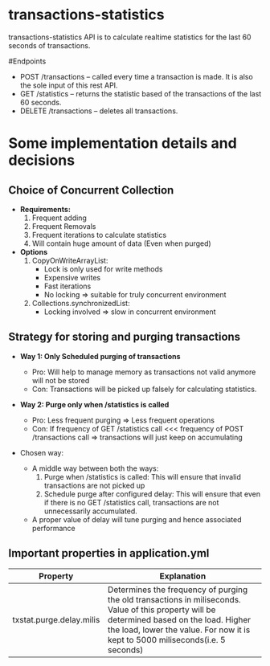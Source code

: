 # transactions-statistics
transactions-statistics API is to calculate realtime statistics for the last 60 seconds of transactions.

#Endpoints
* POST /transactions – called every time a transaction is made. It is also the sole input of this rest API.
* GET /statistics – returns the statistic based of the transactions of the last 60 seconds.
* DELETE /transactions – deletes all transactions.

# Some implementation details and decisions

## Choice of Concurrent Collection
* **Requirements:**
   1. Frequent adding
   2. Frequent Removals
   3. Frequent iterations to calculate statistics
   4. Will contain huge amount of data (Even when purged)
* **Options**
    1. CopyOnWriteArrayList:
        * Lock is only used for write methods
        * Expensive writes
        * Fast iterations
        * No locking => suitable for truly concurrent environment
    2. Collections.synchronizedList:
        * Locking involved => slow in concurrent environment
        
## Strategy for storing and purging transactions
* **Way 1: Only Scheduled purging of transactions**
    * Pro: Will help to manage memory as transactions not valid anymore will not be stored
    * Con: Transactions will be picked up falsely for calculating statistics.
* **Way 2: Purge only when /statistics is called**
    * Pro: Less frequent purging => Less frequent operations
    * Con: If frequency of GET /statistics call <<< frequency of POST /transactions call => transactions will just keep on accumulating
    
* Chosen way:
    * A middle way between both the ways:
        1. Purge when /statistics is called: This will ensure that invalid transactions are not picked up
        2. Schedule purge after configured delay: This will ensure that even if there is no GET /statistics call, transactions are not unnecessarily accumulated.
    * A proper value of delay will tune purging and hence associated performance    

## Important properties in application.yml
Property | Explanation|
---|---
 txstat.purge.delay.milis|Determines the frequency of purging the old transactions in miliseconds. Value of this property will be determined based on the load. Higher the load, lower the value. For now it is kept to 5000 miliseconds(i.e. 5 seconds)
